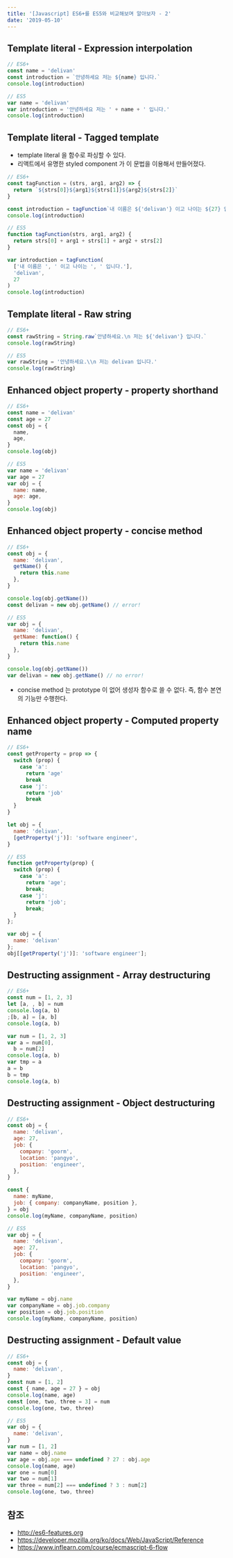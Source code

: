 ```yaml
---
title: '[Javascript] ES6+를 ES5와 비교해보며 알아보자 - 2'
date: '2019-05-10'
---
```


## Template literal - Expression interpolation

```js
// ES6+
const name = 'delivan'
const introduction = `안녕하세요 저는 ${name} 입니다.`
console.log(introduction)
```

```js
// ES5
var name = 'delivan'
var introduction = '안녕하세요 저는 ' + name + ' 입니다.'
console.log(introduction)
```

## Template literal - Tagged template

- template literal 을 함수로 파싱할 수 있다.
- 리액트에서 유명한 styled component 가 이 문법을 이용해서 만들어졌다.

```js
// ES6+
const tagFunction = (strs, arg1, arg2) => {
  return `${strs[0]}${arg1}${strs[1]}${arg2}${strs[2]}`
}

const introduction = tagFunction`내 이름은 ${'delivan'} 이고 나이는 ${27} 입니다.`
console.log(introduction)
```

```js
// ES5
function tagFunction(strs, arg1, arg2) {
  return strs[0] + arg1 + strs[1] + arg2 + strs[2]
}

var introduction = tagFunction(
  ['내 이름은 ', ' 이고 나이는 ', ' 입니다.'],
  'delivan',
  27
)
console.log(introduction)
```

## Template literal - Raw string

```js
// ES6+
const rawString = String.raw`안녕하세요.\n 저는 ${'delivan'} 입니다.`
console.log(rawString)
```

```js
// ES5
var rawString = '안녕하세요.\\n 저는 delivan 입니다.'
console.log(rawString)
```

## Enhanced object property - property shorthand

```js
// ES6+
const name = 'delivan'
const age = 27
const obj = {
  name,
  age,
}
console.log(obj)
```

```js
// ES5
var name = 'delivan'
var age = 27
var obj = {
  name: name,
  age: age,
}
console.log(obj)
```

## Enhanced object property - concise method

```js
// ES6+
const obj = {
  name: 'delivan',
  getName() {
    return this.name
  },
}

console.log(obj.getName())
const delivan = new obj.getName() // error!
```

```js
// ES5
var obj = {
  name: 'delivan',
  getName: function() {
    return this.name
  },
}

console.log(obj.getName())
var delivan = new obj.getName() // no error!
```

- concise method 는 prototype 이 없어 생성자 함수로 쓸 수 없다. 즉, 함수 본연의 기능만 수행한다.

## Enhanced object property - Computed property name

```js
// ES6+
const getProperty = prop => {
  switch (prop) {
    case 'a':
      return 'age'
      break
    case 'j':
      return 'job'
      break
  }
}

let obj = {
  name: 'delivan',
  [getProperty('j')]: 'software engineer',
}
```

```js
// ES5
function getProperty(prop) {
  switch (prop) {
    case 'a':
      return 'age';
      break;
    case 'j':
      return 'job';
      break;
  }
};

var obj = {
  name: 'delivan'
};
obj[[getProperty('j')]: 'software engineer'];
```

## Destructing assignment - Array destructuring

```js
// ES6+
const num = [1, 2, 3]
let [a, , b] = num
console.log(a, b)
;[b, a] = [a, b]
console.log(a, b)
```

```js
var num = [1, 2, 3]
var a = num[0],
  b = num[2]
console.log(a, b)
var tmp = a
a = b
b = tmp
console.log(a, b)
```

## Destructing assignment - Object destructuring

```js
// ES6+
const obj = {
  name: 'delivan',
  age: 27,
  job: {
    company: 'goorm',
    location: 'pangyo',
    position: 'engineer',
  },
}

const {
  name: myName,
  job: { company: companyName, position },
} = obj
console.log(myName, companyName, position)
```

```js
// ES5
var obj = {
  name: 'delivan',
  age: 27,
  job: {
    company: 'goorm',
    location: 'pangyo',
    position: 'engineer',
  },
}

var myName = obj.name
var companyName = obj.job.company
var position = obj.job.position
console.log(myName, companyName, position)
```

## Destructing assignment - Default value

```js
// ES6+
const obj = {
  name: 'delivan',
}
const num = [1, 2]
const { name, age = 27 } = obj
console.log(name, age)
const [one, two, three = 3] = num
console.log(one, two, three)
```

```js
// ES5
var obj = {
  name: 'delivan',
}
var num = [1, 2]
var name = obj.name
var age = obj.age === undefined ? 27 : obj.age
console.log(name, age)
var one = num[0]
var two = num[1]
var three = num[2] === undefined ? 3 : num[2]
console.log(one, two, three)
```

## 참조

- <a href="http://es6-features.org" target="_blank">http://es6-features.org</a>
- <a href="https://developer.mozilla.org/ko/docs/Web/JavaScript/Reference" target="_blank">https://developer.mozilla.org/ko/docs/Web/JavaScript/Reference</a>
- <a href="https://www.inflearn.com/course/ecmascript-6-flow" target="_blank">https://www.inflearn.com/course/ecmascript-6-flow</a>
